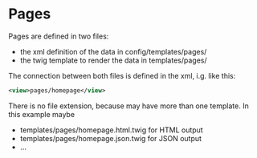 # Pages

Pages are defined in two files:
* the xml definition of the data in config/templates/pages/
* the twig template to render the data in templates/pages/

The connection between both files is defined in the xml, i.g. like this:
```xml
<view>pages/homepage</view>
```

There is no file extension, because may have more than one template. In this example maybe
* templates/pages/homepage.html.twig for HTML output
* templates/pages/homepage.json.twig for JSON output
* ...

